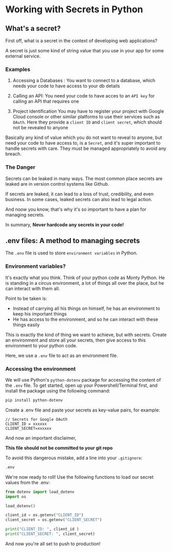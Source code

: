 # Working with Secrets in Python

## What's a secret?

First off, what is a secret in the context of developing web applications?

A secret is just some kind of string value that you use in your app for some external service.

### Examples
1. Accessing a Databases :
You want to connect to a database, which needs your code to have access to your db details

2. Calling an API:
You need your code to have acces to an `API key` for calling an API that requires one

3. Project identification
You may have to register your project with Google Cloud console or other similar platforms to use their services such as `OAuth`. Here they provide a `client ID` and `client secret`, which should not be revealed to anyone

Basically any kind of value which you do not want to reveal to anyone, but need your code to have access to, is a `Secret`, and it's super important to handle secrets with care. They must be managed appropriately to avoid any breach.

### The Danger
Secrets can be leaked in many ways. The most common place secrets are leaked are in version control systems like Github.

 If secrets are leaked, it can lead to a loss of trust, credibility, and even business. In some cases, leaked secrets can also lead to legal action. 
 
 And noow you know, that's why it's so important to have a plan for managing secrets.

 In summary, **Never hardcode any secrets in your code!**

 ## .env files: A method to managing secrets

 The `.env` file is used to store `environment variables` in Python. 
 
 ### Environment variables?
It's exactly what you think. Think of your python code as Monty Python. He is standing in a circus environment, a lot of things all over the place, but he can interact with them all.

Point to be taken is:
* Instead of carrying all his things on himself, he has an environment to keep his important things
* He has access to the environment, and so he can interact with these things easily

This is exactly the kind of thing we want to achieve, but with secrets. Create an environment and store all your secrets, then give access to this environment to your python code.

Here, we use a `.env` file to act as an environment file.

### Accessing the environment
We will use Python's `python-dotenv` package for accessing the content of the `.env` file. 
To get started, open up your Powershell/Terminal first, and install the package using the following command:
```bash
pip install python-dotenv
```

Create a .env file and paste your secrets as key-value pairs, for example:
```env
// Secrets for Google OAuth
CLIENT_ID = xxxxxx
CLIENT_SECRET=xxxxxx
```

And now an important disclaimer,

**This file should not be committed to your git repo**

To avoid this dangerous mistake, add a line into your `.gitignore`:
```bash
.env
```
We're now ready to roll!
Use the following functions to load our secret values from the .env:

```python
from dotenv import load_dotenv
import os

load_dotenv()

client_id = os.getenv("CLIENT_ID")
client_secret = os.getenv("CLIENT_SECRET")

print("CLIENT_ID: ", client_id )
print("CLIENT_SECRET: ", client_secret)
```

And now you're all set to push to production!
